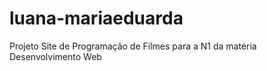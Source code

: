 # luana-mariaeduarda
 Projeto Site de Programação de Filmes para a N1 da matéria Desenvolvimento Web

